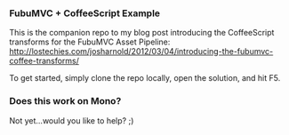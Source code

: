 ### FubuMVC + CoffeeScript Example
This is the companion repo to my blog post introducing the CoffeeScript transforms for the FubuMVC Asset Pipeline:
http://lostechies.com/josharnold/2012/03/04/introducing-the-fubumvc-coffee-transforms/

To get started, simply clone the repo locally, open the solution, and hit F5.

### Does this work on Mono?
Not yet...would you like to help? ;)